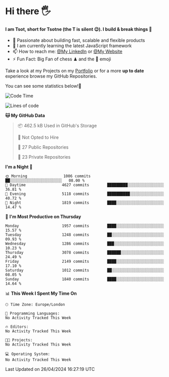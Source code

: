 # Hi there :raised_hand_with_fingers_splayed:
#### I am Tsot, short for Tsotne (the T is silent :wink:). I build & break things :space_invader:
- :telescope: Passionate about building fast, scalable and flexible products
- :seedling: I am currently learning the latest JavaScript framework 
- :mailbox: How to reach me: [@My LinkedIn](https://www.linkedin.com/in/tsotne-gvadzabia/) or [@My Website](https://tsotne.co.uk/contact)
- :zap: Fun Fact: Big Fan of chess ♟ and the 👾 emoji

Take a look at my Projects on my [Portfolio](https://tsotne.co.uk/) or for a more **up to date** experience browse my GitHub Repositories.

You can see some statistics below!:space_invader:
<!--START_SECTION:waka-->
![Code Time](http://img.shields.io/badge/Code%20Time-761%20hrs%202%20mins-blue)

![Lines of code](https://img.shields.io/badge/From%20Hello%20World%20I%27ve%20Written-5.7%20million%20lines%20of%20code-blue)

**🐱 My GitHub Data** 

> 📦 462.5 kB Used in GitHub's Storage 
 > 
> 🚫 Not Opted to Hire
 > 
> 📜 27 Public Repositories 
 > 
> 🔑 23 Private Repositories 
 > 
**I'm a Night 🦉** 

```text
🌞 Morning                1006 commits        ██░░░░░░░░░░░░░░░░░░░░░░░   08.00 % 
🌆 Daytime                4627 commits        █████████░░░░░░░░░░░░░░░░   36.81 % 
🌃 Evening                5118 commits        ██████████░░░░░░░░░░░░░░░   40.72 % 
🌙 Night                  1819 commits        ████░░░░░░░░░░░░░░░░░░░░░   14.47 % 
```
📅 **I'm Most Productive on Thursday** 

```text
Monday                   1957 commits        ████░░░░░░░░░░░░░░░░░░░░░   15.57 % 
Tuesday                  1248 commits        ██░░░░░░░░░░░░░░░░░░░░░░░   09.93 % 
Wednesday                1286 commits        ███░░░░░░░░░░░░░░░░░░░░░░   10.23 % 
Thursday                 3078 commits        ██████░░░░░░░░░░░░░░░░░░░   24.49 % 
Friday                   2149 commits        ████░░░░░░░░░░░░░░░░░░░░░   17.10 % 
Saturday                 1012 commits        ██░░░░░░░░░░░░░░░░░░░░░░░   08.05 % 
Sunday                   1840 commits        ████░░░░░░░░░░░░░░░░░░░░░   14.64 % 
```


📊 **This Week I Spent My Time On** 

```text
🕑︎ Time Zone: Europe/London

💬 Programming Languages: 
No Activity Tracked This Week

🔥 Editors: 
No Activity Tracked This Week

🐱‍💻 Projects: 
No Activity Tracked This Week

💻 Operating System: 
No Activity Tracked This Week
```


 Last Updated on 26/04/2024 16:27:19 UTC
<!--END_SECTION:waka-->

